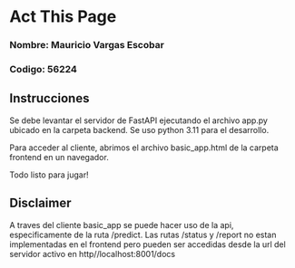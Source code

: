 # Act This Page

### Nombre: Mauricio Vargas Escobar

### Codigo: 56224

## Instrucciones

Se debe levantar el servidor de FastAPI ejecutando el archivo app.py ubicado en la carpeta backend. Se uso python 3.11 para el desarrollo.

Para acceder al cliente, abrimos el archivo basic_app.html de la carpeta frontend en un navegador.

Todo listo para jugar!

## Disclaimer

A traves del cliente basic_app se puede hacer uso de la api, especificamente de la ruta /predict. Las rutas /status y /report no estan implementadas en el frontend pero pueden ser accedidas desde la url del servidor activo en http//localhost:8001/docs
